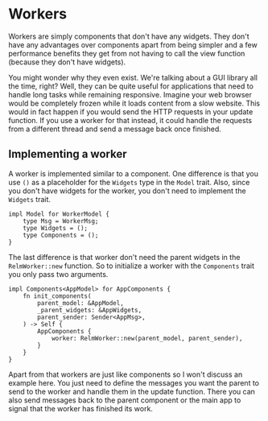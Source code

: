 # Workers

Workers are simply components that don't have any widgets. They don't have any advantages over components apart from being simpler and a few performance benefits they get from not having to call the view function (because they don't have widgets).

You might wonder why they even exist. We're talking about a GUI library all the time, right? Well, they can be quite useful for applications that need to handle long tasks while remaining responsive. Imagine your web browser would be completely frozen while it loads content from a slow website. This would in fact happen if you would send the HTTP requests in your update function. If you use a worker for that instead, it could handle the requests from a different thread and send a message back once finished.

## Implementing a worker

A worker is implemented similar to a component. One difference is that you use `()` as a placeholder for the `Widgets` type in the `Model` trait. Also, since you don't have widgets for the worker, you don't need to implement the `Widgets` trait.

```rust,no_run,noplayground
impl Model for WorkerModel {
    type Msg = WorkerMsg;
    type Widgets = ();
    type Components = ();
}
```

The last difference is that worker don't need the parent widgets in the `RelmWorker::new` function. So to initialize a worker with the `Components` trait you only pass two arguments.

```rust,no_run,noplayground
impl Components<AppModel> for AppComponents {
    fn init_components(
        parent_model: &AppModel,
        _parent_widgets: &AppWidgets,
        parent_sender: Sender<AppMsg>,
    ) -> Self {
        AppComponents {
            worker: RelmWorker::new(parent_model, parent_sender),
        }
    }
}
```

Apart from that workers are just like components so I won't discuss an example here. You just need to define the messages you want the parent to send to the worker and handle them in the update function. There you can also send messages back to the parent component or the main app to signal that the worker has finished its work.

